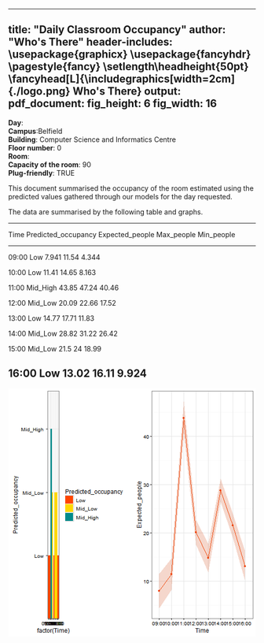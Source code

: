 
---
title: "Daily Classroom Occupancy"
author: "Who's There"
header-includes: 
   \usepackage{graphicx}
   \usepackage{fancyhdr}
   \pagestyle{fancy}
   \setlength\headheight{50pt}
   \fancyhead[L]{\includegraphics[width=2cm]{./logo.png} Who's There}
output:
  pdf_document:
    fig_height: 6
    fig_width: 16
---


**Day**:  
**Campus**:Belfield  
**Building**: Computer Science and Informatics Centre  
**Floor number**: 0  
**Room**:   
**Capacity of the room**: 90   
**Plug-friendly**: TRUE  


This document summarised the occupancy of the room estimated using the predicted values gathered through our models for the day requested.  

The data are summarised by the following table and graphs.  


------------------------------------------------------------------------
 Time   Predicted_occupancy   Expected_people   Max_people   Min_people 
------ --------------------- ----------------- ------------ ------------
09:00           Low                7.941          11.54        4.344    

10:00           Low                11.41          14.65        8.163    

11:00        Mid_High              43.85          47.24        40.46    

12:00         Mid_Low              20.09          22.66        17.52    

13:00           Low                14.77          17.71        11.83    

14:00         Mid_Low              28.82          31.22        26.42    

15:00         Mid_Low              21.5             24         18.99    

16:00           Low                13.02          16.11        9.924    
------------------------------------------------------------------------


<img src="figure/unnamed-chunk-2-1.png" title="plot of chunk unnamed-chunk-2" alt="plot of chunk unnamed-chunk-2" style="display: block; margin: auto;" />




